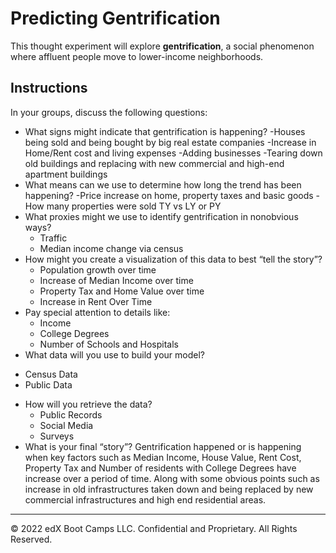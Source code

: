 # Predicting Gentrification

This thought experiment will explore **gentrification**, a social phenomenon where affluent people move to lower-income neighborhoods.

## Instructions

In your groups, discuss the following questions:

* What signs might indicate that gentrification is happening?
    -Houses being sold and being bought by big real estate companies
    -Increase in Home/Rent cost and living expenses
    -Adding businesses
    -Tearing down old buildings and replacing with new commercial and high-end apartment buildings
* What means can we use to determine how long the trend has been happening?
  -Price increase on home, property taxes and basic goods
  -How many properties were sold TY vs LY or PY
* What proxies might we use to identify gentrification in nonobvious ways?
  - Traffic
  - Median income change via census
* How might you create a visualization of this data to best “tell the story”?
  - Population growth over time
  - Increase of Median Income over time
  - Property Tax and Home Value over time
  - Increase in Rent Over Time
* Pay special attention to details like:
  - Income
  - College Degrees
  - Number of Schools and Hospitals
* What data will you use to build your model?
- Census Data
- Public Data
* How will you retrieve the data?
    - Public Records
    - Social Media
    - Surveys
* What is your final “story”?
Gentrification happened or is happening when key factors such as Median Income, House Value, Rent Cost, Property Tax and Number of residents with College Degrees have increase over a period of time. Along with some obvious points such as increase in old infrastructures taken down and being replaced by new commercial infrastructures and high end residential areas.
---

© 2022 edX Boot Camps LLC. Confidential and Proprietary. All Rights Reserved.
